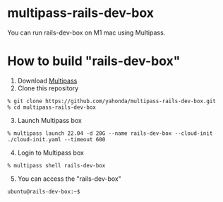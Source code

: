 # multipass-rails-dev-box

You can run rails-dev-box on M1 mac using Multipass.

# How to build "rails-dev-box"

1. Download [Multipass](https://multipass.run)
2. Clone this repository
  ```
  % git clone https://github.com/yahonda/multipass-rails-dev-box.git
  % cd multipass-rails-dev-box
  ```
3. Launch Multipass box
  ```shell
  % multipass launch 22.04 -d 20G --name rails-dev-box --cloud-init ./cloud-init.yaml --timeout 600
  ```
4. Login to Multipass box
  ```shell
  % multipass shell rails-dev-box
  ```
5. You can access the "rails-dev-box"
  ```shell
  ubuntu@rails-dev-box:~$
  ```